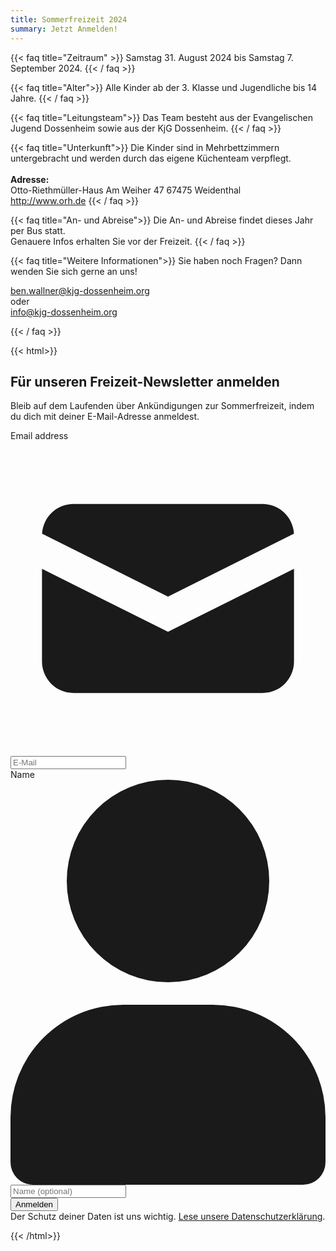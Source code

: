 ```yaml
---
title: Sommerfreizeit 2024
summary: Jetzt Anmelden!
---
```

<!-- {{< html>}}
<section class=" text-gray-800 text-center">
    <div class="px-3 md:px-4">
        <div>
            <a class="inline-block px-4 py-2 bg-primary-500 text-white font-medium leading-snug rounded-full shadow-md hover:bg-primary-600 hover:shadow-lg focus:bg-primary-600 focus:shadow-lg focus:outline-none focus:ring-0 active:bg-primary-700 active:shadow-lg m-2 md:mr-2"
                href="/sommerfreizeit/freizeitpass" target="_blank" role="button" data-mdb-ripple="true"
                data-mdb-ripple-color="light">
                <h5 class="text-white">Freizeitpass</h5>
            </a>
            <a class="inline-block px-4 py-2 bg-primary-500 text-white font-medium text-sm leading-snug rounded-full shadow-md hover:bg-primary-600 hover:shadow-lg focus:bg-primary-600 focus:shadow-lg focus:outline-none focus:ring-0 active:bg-primary-700 active:shadow-lg m-2 md:mr-2"
                href="/sommerfreizeit/teilnehmerbeitrag" target="_blank" role="button" data-mdb-ripple="true"
                data-mdb-ripple-color="light">
                <h5 class="text-white">Teilnehmerbeitrag</h5>
            </a>
            <span class="text-blue-600">
                <h6>Anmeldeschluss: Montag, 14. August 2024</h6>
            </span>
        </div>
    </div>
</section>
{{< /html>}} -->

{{< faq title="Zeitraum" >}}
Samstag 31. August 2024 bis Samstag 7. September 2024.
{{< / faq >}}

<!-- 
{{< faq title="Motto" >}}
"Sommerfreizeit 2023 - auf der Suche nach dem (Frei)-Geist Hubi"
{{< / faq >}}
-->

{{< faq title="Alter">}}
Alle Kinder ab der 3. Klasse und Jugendliche bis 14 Jahre.
{{< / faq >}}

<!-- {{< faq title="Kosten">}}
**200€ (Solidarpreis 180-220€)**  
200€ entspricht dem kalkulierten Teilnahmepreis für diese Freizeit.  
Um für Familien oder finanziell Schwächere flexibler zu sein, bieten wir eine Preisspanne an.  
Wer nicht mehr bezahlen kann oder mehrere Kinder anmeldet,kann den Mindestbetrag (180€) bezahlen.  
Wer dagegen mehr bezahlen kann als den kalkulierten Teilnahmepreis (200€),  
kann dies gerne tun und hilft somit die Finanzen wieder auszugleichen.  
Beträge dazwischen sind ebenfalls möglich.
###### Zuschuss:  
Sind auch 180€ zu viel?  
Wir unterstützen Sie gerne individuell. Sprechen Sie uns einfach an.
{{< / faq >}} -->

{{< faq title="Leitungsteam">}}
Das Team besteht aus der Evangelischen Jugend Dossenheim sowie aus der KjG Dossenheim.
{{< / faq >}}

{{< faq title="Unterkunft">}}
Die Kinder sind in Mehrbettzimmern untergebracht und werden durch das eigene Küchenteam verpflegt.  
   
**Adresse:**  
Otto-Riethmüller-Haus
Am Weiher 47
67475 Weidenthal
   
http://www.orh.de
{{< / faq >}}

{{< faq title="An- und Abreise">}}
Die An- und Abreise findet dieses Jahr per Bus statt.  
Genauere Infos erhalten Sie vor der Freizeit.
{{< / faq >}}

{{< faq title="Weitere Informationen">}}
Sie haben noch Fragen? Dann wenden Sie sich gerne an uns!
 
ben.wallner@kjg-dossenheim.org  
oder  
info@kjg-dossenheim.org

{{< / faq >}}

{{< html>}}
<section class="bg-white">
    <div class="py-8 mx-auto max-w-screen-xl lg:py-16">
        <div class="mx-auto max-w-screen-md sm:text-center">
            <h2 class="mb-4 text-3xl tracking-tight font-extrabold sm:text-4xl ">Für unseren Freizeit-Newsletter
                anmelden</h2>
            <p class="mx-auto mb-8 max-w-2xl font-light text-gray-500 md:mb-12 sm:text-xl ">Bleib auf dem Laufenden über
                Ankündigungen zur Sommerfreizeit, indem du dich mit deiner E-Mail-Adresse anmeldest.</p>
            <form method="post" action="https://listmonk.kjg-dossenheim.org/subscription/form">
                <div class="items-center mx-auto mb-3 space-y-4 max-w-screen-sm sm:flex sm:space-y-0">
                    <div class="relative w-full">
                        <label for="email" class="hidden mb-2 text-sm font-medium ">Email address</label>
                        <div class="flex absolute inset-y-0 left-0 items-center pl-3 pointer-events-none">
                            <svg class="w-5 h-5 text-gray-500 " fill="currentColor" viewBox="0 0 20 20"
                                xmlns="http://www.w3.org/2000/svg">
                                <path d="M2.003 5.884L10 9.882l7.997-3.998A2 2 0 0016 4H4a2 2 0 00-1.997 1.884z"></path>
                                <path d="M18 8.118l-8 4-8-4V14a2 2 0 002 2h12a2 2 0 002-2V8.118z"></path>
                            </svg>
                        </div>
                        <input
                            class="block p-3 pl-10 w-full text-gray-900 bg-gray-50 rounded-lg border border-gray-300 sm:rounded-none sm:rounded-l-lg focus:ring-primary-500 focus:border-primary-500"
                            type="email" name="email" required placeholder="E-Mail" />
                    </div>
                    <div class="relative">
                        <label for="email" class="hidden mb-2 font-medium ">Name</label>
                        <div class="flex absolute inset-y-0 left-0 items-center pl-3 pointer-events-none">
                            <svg class="w-3.5 h-3.5 text-gray-500" aria-hidden="true" xmlns="http://www.w3.org/2000/svg"
                                fill="currentColor" viewBox="0 0 14 18">
                                <path
                                    d="M7 9a4.5 4.5 0 1 0 0-9 4.5 4.5 0 0 0 0 9Zm2 1H5a5.006 5.006 0 0 0-5 5v2a1 1 0 0 0 1 1h12a1 1 0 0 0 1-1v-2a5.006 5.006 0 0 0-5-5Z" />
                            </svg>
                        </div>
                        <input
                            class="block p-3 pl-10 text-gray-900 bg-gray-50 border border-gray-300  focus:ring-primary-500 focus:border-primary-500 rounded-lg sm:rounded-none"
                            type="text" name="name" required placeholder="Name (optional)" />
                        <input type="hidden" name="l" checked value="2c5ab757-4c34-4017-a069-4b4a3b3168fd" />
                    </div>
                    <div>
                        <input type="hidden" name="l" checked value="2c5ab757-4c34-4017-a069-4b4a3b3168fd" />
                        <button type="submit"
                            class="py-3 px-5 w-full font-medium text-center text-white rounded-lg border cursor-pointer bg-primary-500 border-primary-400 sm:rounded-none sm:rounded-r-lg hover:bg-primary-600 focus:ring-4 focus:ring-primary-300">Anmelden</button>
                    </div>
                </div>
                <div class="mx-auto max-w-screen-sm text-sm text-center text-gray-500 newsletter-form-footer ">Der
                    Schutz deiner Daten ist uns wichtig. <a href="/datenschutz"
                        class="font-medium text-primary-500 hover:underline">Lese unsere Datenschutzerklärung</a>.</div>
            </form>
        </div>
    </div>
</section>
{{< /html>}}